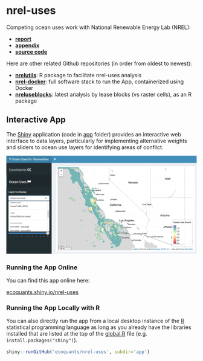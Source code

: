 # nrel-uses
Competing ocean uses work with National Renewable Energy Lab (NREL):

- [**report**](https://bit.ly/nrel-uses)
- [**appendix**](https://ecoquants.github.io/nrel-uses/nrel-uses_appendix.html)
- [**source code**](https://github.com/ecoquants/nrel-uses)

Here are other related Github repositories (in order from oldest to newest):
* [**nrelutils**](https://github.com/ecoquants/nrelutils): R package to facilitate nrel-uses analysis
* [**nrel-docker**](https://github.com/ecoquants/nrel-docker): full software stack to run the App, containerized using Docker
* [**nreluseblocks**](https://github.com/ecoquants/nreluseblocks): latest analysis by lease blocks (vs raster cells), as an R package

## Interactive App

The [Shiny](http://shiny.rstudio.com/) application (code in [app](https://github.com/ecoquants/nrel-uses/tree/master/app) folder) provides an interactive web interface to data layers, particularly for implementing alternative weights and sliders to ocean use layers for identifying areas of conflict.

[![](app/images/app_screen.png)](https://ecoquants.shinyapps.io/nrel-uses/)

### Running the App Online

You can find this app online here:

[ecoquants.shiny.io/nrel-uses](https://ecoquants.shinyapps.io/nrel-uses/)

### Running the App Locally with R

You can also directly run the app from a local desktop instance of the [R]() statistical programming language as long as you already have the libraries installed that are listed at the top of the [global.R](https://github.com/ecoquants/nrel-uses/blob/master/app/global.R#L1-L9) file (e.g. `install.packages("shiny")`).

```r
shiny::runGitHub('ecoquants/nrel-uses', subdir='app')
```
